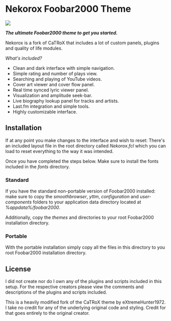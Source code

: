 
# Nekorox Foobar2000 Theme #

![](https://github.com/catlinman/foobar2000/blob/master/preview.png)

_**The ultimate Foobar2000 theme to get you started.**_

Nekorox is a fork of CaTRoX that includes a lot of custom
panels, plugins and quality of life modules.

*What's included?*

- Clean and dark interface with simple navigation.
- Simple rating and number of plays view.
- Searching and playing of YouTube videos.
- Cover art viewer and cover flow panel.
- Real time synced lyric viewer panel.
- Visualization and amplitude seek-bar.
- Live biography lookup panel for tracks and artists.
- Last.fm integration and simple tools.
- Highly customizable interface.

## Installation ##

If at any point you make changes to the interface and wish to reset: There's
an included layout file in the root directory called *Nekorox.fcl* which you
can load to reset everything to the way it was intended.

Once you have completed the steps below. Make sure to install the fonts
included in the *fonts* directory.

### Standard ###

If you have the standard non-portable version of Foobar2000 installed: make
sure to copy the *smoothbrowser*, *yttm*, *configuration* and *user-components*
folders to your application data directory located at *%appdata%/foobar2000*.

Additionally, copy the *themes* and  directories to your root
Foobar2000 installation directory.

### Portable ###

With the portable installation simply copy all the files in this directory to
you root Foobar2000 installation directory.

## License ##

I did not create nor do I own any of the plugins and scripts included in this
setup. For the respective creators please view the comments and descriptions of
the plugins and scripts included.

This is a heavily modified fork of the CaTRoX theme by eXtremeHunter1972. I
take no credit for any of the underlying original code and styling. Credit for
that goes entirely to the original creator.
